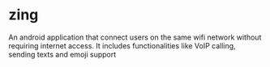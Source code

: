 # zing
An android application that connect users on the same wifi network without requiring internet access. It includes functionalities like VoIP calling, sending texts and emoji support

